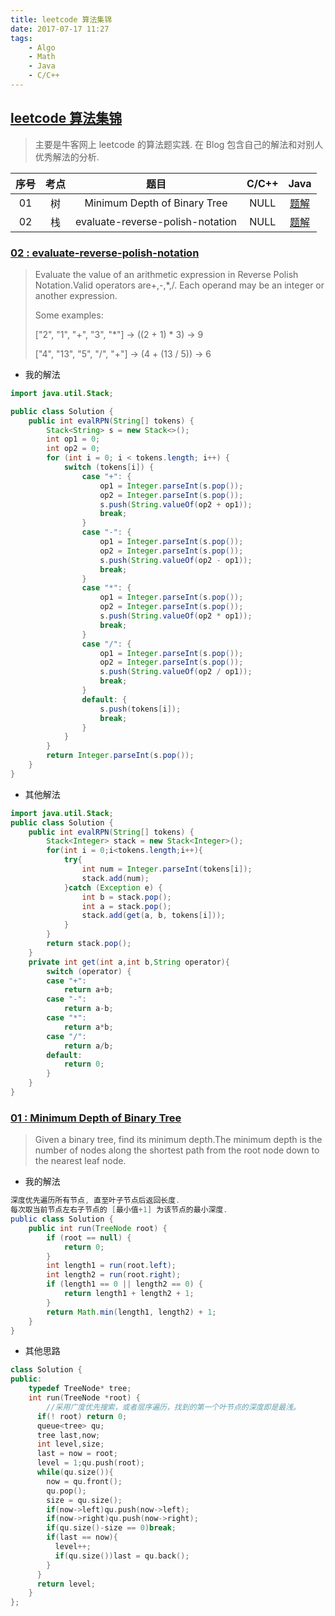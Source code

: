 ```yaml
---
title: leetcode 算法集锦
date: 2017-07-17 11:27
tags:
	- Algo
	- Math
	- Java
	- C/C++
---
```


## [leetcode 算法集锦](https://www.nowcoder.com/ta/leetcode)

> 主要是牛客网上 leetcode 的算法题实践. 在 Blog 包含自己的解法和对别人优秀解法的分析.

 序号 | 考点 |               题目               | C/C++   |        Java     
:---:|:---:|:--------------------------------:|:-------:|:---------------:
  01 | 树  | Minimum Depth of Binary Tree     |   NULL  | [题解](#jump_01)  
  02 | 栈  | evaluate-reverse-polish-notation |   NULL  | [题解](#jump_02) 


<!-- more -->

###  <span id="jump_02">[02 : evaluate-reverse-polish-notation](https://www.nowcoder.com/practice/22f9d7dd89374b6c8289e44237c70447?tpId=46&tqId=29031&rp=1&ru=/ta/leetcode&qru=/ta/leetcode/question-ranking)</span>

> Evaluate the value of an arithmetic expression in Reverse Polish Notation.Valid operators are+,-,*,/. Each operand may be an integer or another expression.
> 
> Some examples:
> 
> ["2", "1", "+", "3", "*"] -> ((2 + 1) * 3) -> 9
> 
> ["4", "13", "5", "/", "+"] -> (4 + (13 / 5)) -> 6

- 我的解法

```java
import java.util.Stack;

public class Solution {
    public int evalRPN(String[] tokens) {
        Stack<String> s = new Stack<>();
        int op1 = 0;
        int op2 = 0;
        for (int i = 0; i < tokens.length; i++) {
            switch (tokens[i]) {
                case "+": {
                    op1 = Integer.parseInt(s.pop());
                    op2 = Integer.parseInt(s.pop());
                    s.push(String.valueOf(op2 + op1));
                    break;
                }
                case "-": {
                    op1 = Integer.parseInt(s.pop());
                    op2 = Integer.parseInt(s.pop());
                    s.push(String.valueOf(op2 - op1));
                    break;
                }
                case "*": {
                    op1 = Integer.parseInt(s.pop());
                    op2 = Integer.parseInt(s.pop());
                    s.push(String.valueOf(op2 * op1));
                    break;
                }
                case "/": {
                    op1 = Integer.parseInt(s.pop());
                    op2 = Integer.parseInt(s.pop());
                    s.push(String.valueOf(op2 / op1));
                    break;
                }
                default: {
                    s.push(tokens[i]);
                    break;
                }
            }
        }
        return Integer.parseInt(s.pop());
    }
}
```

- 其他解法

```java
import java.util.Stack;
public class Solution {
    public int evalRPN(String[] tokens) {
        Stack<Integer> stack = new Stack<Integer>();
        for(int i = 0;i<tokens.length;i++){
            try{
                int num = Integer.parseInt(tokens[i]);
                stack.add(num);
            }catch (Exception e) {
                int b = stack.pop();
                int a = stack.pop();
                stack.add(get(a, b, tokens[i]));
            }
        }
        return stack.pop();
    }
    private int get(int a,int b,String operator){
        switch (operator) {
        case "+":
            return a+b;
        case "-":
            return a-b;
        case "*":
            return a*b;
        case "/":
            return a/b;
        default:
            return 0;
        }
    }
}
```

  
### <span id="jump_01">[01 : Minimum Depth of Binary Tree](https://www.nowcoder.com/practice/e08819cfdeb34985a8de9c4e6562e724?tpId=46&tqId=29030&tPage=1&rp=1&ru=/ta/leetcode&qru=/ta/leetcode/question-ranking)</span>

> Given a binary tree, find its minimum depth.The minimum depth is the number of nodes along the shortest path from the root node down to the nearest leaf node.

- 我的解法

```java
深度优先遍历所有节点, 直至叶子节点后返回长度. 
每次取当前节点左右子节点的 [最小值+1] 为该节点的最小深度. 
public class Solution {
    public int run(TreeNode root) {
        if (root == null) {
            return 0;
        }
        int length1 = run(root.left);
        int length2 = run(root.right);
        if (length1 == 0 || length2 == 0) {
            return length1 + length2 + 1;
        }
        return Math.min(length1, length2) + 1;
    }
}
```

- 其他思路

```c++
class Solution {
public:
    typedef TreeNode* tree;
    int run(TreeNode *root) {
        //采用广度优先搜索，或者层序遍历，找到的第一个叶节点的深度即是最浅。
      if(! root) return 0;
      queue<tree> qu;
      tree last,now;
      int level,size;
      last = now = root;
      level = 1;qu.push(root);
      while(qu.size()){
        now = qu.front();
        qu.pop();
        size = qu.size();
        if(now->left)qu.push(now->left);
        if(now->right)qu.push(now->right);
        if(qu.size()-size == 0)break;
        if(last == now){
          level++;
          if(qu.size())last = qu.back();
        }
      }
      return level;
    }
};
```